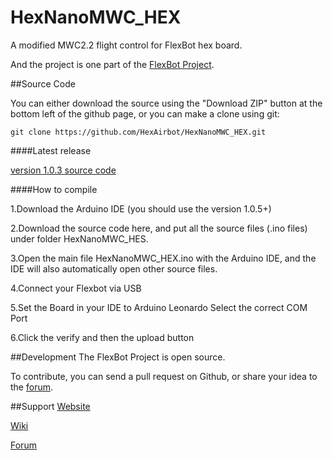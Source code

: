 HexNanoMWC_HEX
===============

A modified MWC2.2 flight control for FlexBot hex board.

And the project is one part of the [FlexBot Project](http://http://flexbot.cc/wiki/).

##Source Code

You can either download the source using the "Download ZIP" button at the bottom left of the github page, or you can make a clone using git:

```
git clone https://github.com/HexAirbot/HexNanoMWC_HEX.git
```

####Latest release

[version 1.0.3 source code](https://github.com/HexAirbot/HexNanoMWC_HEX/archive/v1.0.3.zip)


####How to compile 

 1.Download the Arduino IDE (you should use the version 1.0.5+)
 
 2.Download the source code here, and put all the source files (.ino files) under folder HexNanoMWC_HES.

 3.Open the main file HexNanoMWC_HEX.ino with the Arduino IDE, and the IDE will also automatically open other source files.
   
 4.Connect your Flexbot via USB
 
 5.Set the Board in your IDE to Arduino Leonardo
   Select the correct COM Port
  
 6.Click the verify and then the upload button

##Development
The FlexBot Project is open source. 

To contribute, you can send a pull request on Github, or share your idea to the [forum](http://makedesignshare.com).


##Support
[Website](http://flexbot.cc)

[Wiki](http://flexbot.cc/wiki)

[Forum](http://makedesignshare.com)
